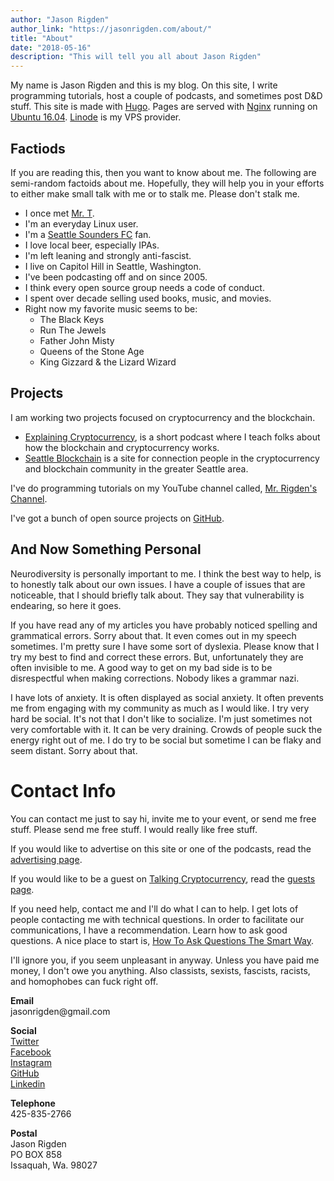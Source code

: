 ```yaml
---
author: "Jason Rigden"
author_link: "https://jasonrigden.com/about/"
title: "About"
date: "2018-05-16"
description: "This will tell you all about Jason Rigden"
---
```


<p>
My name is Jason Rigden and this is my blog. On this site, I write programming tutorials, host a couple of podcasts, and sometimes post D&D stuff. This site is made with <a href="https://gohugo.io/">Hugo</a>. Pages are served with <a href="https://www.nginx.com/">Nginx</a> running on <a href="https://en.wikipedia.org/wiki/Ubuntu_version_history#Ubuntu_16.04_LTS_(Xenial_Xerus)">Ubuntu 16.04</a>. <a href="https://www.linode.com/">Linode</a> is my VPS provider. 



<h2>Factiods</h2>
<p>
If you are reading this, then you want to know about me.
The following are semi-random factoids about me. 
Hopefully, they will help you in your efforts to either make small talk with me or to stalk me. Please don't stalk me.
</p>

<ul>
<li>
I once met <a href="https://en.wikipedia.org/wiki/Mr._T">Mr. T</a>.
</li>
<li>
I'm an everyday Linux user.
</li>
<li>
I'm a <a href="https://www.soundersfc.com/">Seattle Sounders FC</a> fan.
</li>
<li>
I love local beer, especially IPAs.
</li>
<li>
I'm left leaning and strongly anti-fascist.
</li>


<li>
I live on Capitol Hill in Seattle, Washington. 
</li>
<li>
 I've been podcasting off and on since 2005.
</li>

<li>
I think every open source group needs a code of conduct.
</li>
<li>
I spent over decade selling used books, music, and movies.
</li>


  <li>Right now my favorite music seems to be:
    <ul>
    <li>The Black Keys</li>
    <li>Run The Jewels</li>
    <li>Father John Misty</li>
    <li>Queens of the Stone Age</li>
    <li>King Gizzard & the Lizard Wizard</li> 
    </ul>
  </li>

</ul>



<h2>Projects</h2>
<p>
I am working two projects focused on cryptocurrency and the blockchain.
</p>
<ul>
<li>
<a href="https://explainingcryptocurrency.net/">Explaining Cryptocurrency</a>, is a short podcast where I teach folks about how the blockchain and cryptocurrency works.
</li>
<li>
<a href="https://seattleblockchain.net">Seattle Blockchain</a> is a site for connection people in the cryptocurrency and blockchain community in the greater Seattle area.
</li>
</ul>

<p>
I've do programming tutorials on my YouTube channel called, <a href="https://www.youtube.com/c/MrRigdensChannel">Mr. Rigden's Channel</a>. 
</p>

<p>
I've got a bunch of open source projects on <a href="https://github.com/jrigden">GitHub</a>.
</p>

<h2>And Now Something Personal</h2>
<p>
Neurodiversity is personally important to me. I think the best way to help, is to honestly talk about our own issues. I have a couple of issues that are noticeable, that I should briefly talk about. They say that vulnerability is endearing, so here it goes. 
</p>

<p>
If you have read any of my articles you have probably noticed spelling and grammatical errors. Sorry about that. It even comes out in my speech sometimes. I'm pretty sure I have some sort of dyslexia. Please know that I try my best to find and correct these errors. But, unfortunately they are often invisible to me. A good way to get on my bad side is to be disrespectful when making corrections.  Nobody likes a grammar nazi. 
</p>


<p>
I have lots of anxiety. It is often displayed as social anxiety. It often prevents me from engaging with my community as much as I would like. I try very hard be social. It's not that I don't like to socialize. I'm just sometimes not very comfortable with it. It can be very draining. Crowds of people suck the energy right out of me. I do try to be social but sometime I can be flaky and seem distant. Sorry about that. 
</p>



<h1 id="contact">Contact Info</h1>


<p>
You can contact me just to say hi, invite me to your event, or send me free stuff. Please send me free stuff. I would really like free stuff.
</p>

<p>If you would like to advertise on this site or one of the podcasts, read the <a href="/guests">advertising page</a>.</p>


<p>If you would like to be a guest on <a href="">Talking Cryptocurrency</a>, read the <a href="/guests">guests page</a>.</p>

<p>If you need help, contact me and I'll do what I can to help. I get lots of people contacting me with technical questions. In order to facilitate our communications, I have a recommendation.
Learn how to ask good questions. 
A nice place to start is, <a href="http://wiki.c2.com/?HowToAskQuestionsTheSmartWay">How To Ask Questions The Smart Way</a>.
</p>


<p>I'll ignore you, if you seem unpleasant in anyway. Unless you have paid me money, I don't owe you anything. Also classists, sexists, fascists, racists, and homophobes can fuck right off.
</p>

<p>
<strong>Email</strong><br>
jasonrigden@gmail.com
</p>

<p>
<strong>Social</strong>
<br>
<a href="https://twitter.com/mr_rigden">Twitter</a>
<br>
<a href="http://www.facebook.com/jason.rigden">Facebook</a>
<br>
<a href="https://www.instagram.com/jasonrigden/">Instagram</a>
<br>
<a href="https://github.com/jrigden">GitHub</a>
<br>
<a href="https://www.linkedin.com/in/jasonrigden/">Linkedin</a>
</p>




<p>
<strong>Telephone</strong><br>
425-835-2766
</p>

<p>
<strong>Postal</strong><br>
Jason Rigden<br>
PO BOX 858<br>
Issaquah, Wa. 98027
</p>



